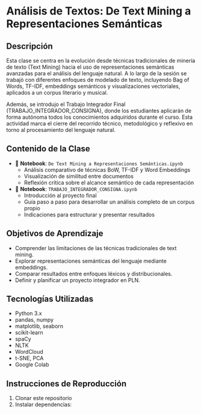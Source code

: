 # Análisis de Textos: De Text Mining a Representaciones Semánticas

## Descripción

Esta clase se centra en la evolución desde técnicas tradicionales de minería de texto (Text Mining) hacia el uso de representaciones semánticas avanzadas para el análisis del lenguaje natural. A lo largo de la sesión se trabajó con diferentes enfoques de modelado de texto, incluyendo Bag of Words, TF-IDF, embeddings semánticos y visualizaciones vectoriales, aplicados a un corpus literario y musical.

Además, se introdujo el Trabajo Integrador Final (TRABAJO_INTEGRADOR_CONSIGNA), donde los estudiantes aplicarán de forma autónoma todos los conocimientos adquiridos durante el curso. Esta actividad marca el cierre del recorrido técnico, metodológico y reflexivo en torno al procesamiento del lenguaje natural.

## Contenido de la Clase

- 📘 **Notebook**: `De Text Mining a Representaciones Semánticas.ipynb`
  - Análisis comparativo de técnicas BoW, TF-IDF y Word Embeddings
  - Visualización de similitud entre documentos
  - Reflexión crítica sobre el alcance semántico de cada representación
- 🧾 **Notebook**: `TRABAJO_INTEGRADOR_CONSIGNA.ipynb`
  - Introducción al proyecto final
  - Guía paso a paso para desarrollar un análisis completo de un corpus propio
  - Indicaciones para estructurar y presentar resultados

## Objetivos de Aprendizaje

- Comprender las limitaciones de las técnicas tradicionales de text mining.
- Explorar representaciones semánticas del lenguaje mediante embeddings.
- Comparar resultados entre enfoques léxicos y distribucionales.
- Definir y planificar un proyecto integrador en PLN.

## Tecnologías Utilizadas

- Python 3.x
- pandas, numpy
- matplotlib, seaborn
- scikit-learn
- spaCy
- NLTK
- WordCloud
- t-SNE, PCA
- Google Colab

## Instrucciones de Reproducción

1. Clonar este repositorio
2. Instalar dependencias:  
